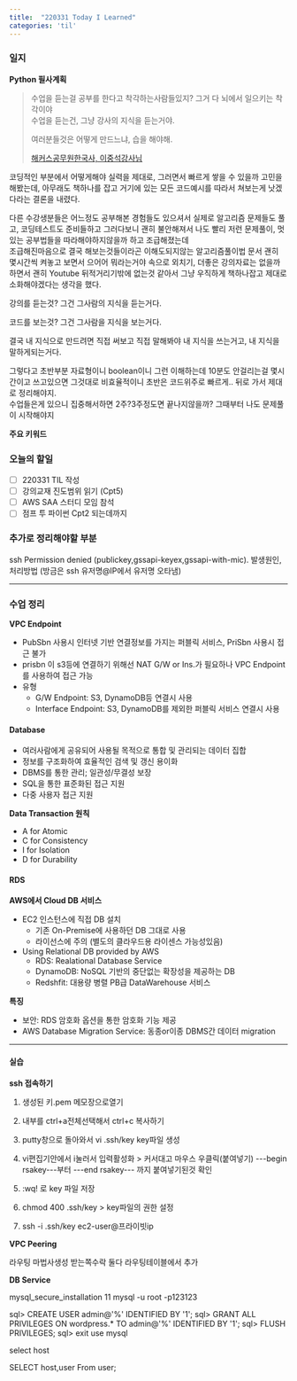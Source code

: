 ```yaml
---
title:  "220331 Today I Learned"
categories: 'til'
---
```

<!-- 
![aas](/assets/til/220328til1.png)

<img src="/assets/til/220328til1.png" width="100%" height="100%"> -->



### 일지


**Python 필사계획**

> 수업을 듣는걸 공부를 한다고 착각하는사람들있지? 그거 다 뇌에서 일으키는 착각이야\
> 수업을 듣는건, 그냥 강사의 지식을 듣는거야. 
>
> 여러분들것은 어떻게 만드느냐, 습을 해야해.
>
> [해커스공무원한국사, 이중석강사님](https://youtube.com/shorts/nfEErROTa0k?feature=share)


 코딩적인 부분에서 어떻게해야 실력을 제대로, 그러면서 빠르게 쌓을 수 있을까 고민을해봤는데,
아무래도 책하나를 잡고 거기에 있는 모든 코드예시를 따라서 쳐보는게 낫겠다라는 결론을 내렸다.

다른 수강생분들은 어느정도 공부해본 경험들도 있으셔서 실제로 알고리즘 문제들도 풀고, 코딩테스트도 준비들하고 그러다보니 괜히 불안해져서 나도 빨리 저런 문제풀이, 멋있는 공부법들을 따라해야하지않을까 하고 조급해졌는데\
 조급해진마음으로 결국 해보는것들이라곤 이해도되지않는 알고리즘풀이법 문서 괜히 몇시간씩 켜놓고 보면서 으어어 뭐라는거야 속으로 외치기, 더좋은 강의자료는 없을까 하면서 괜히  Youtube 뒤적거리기밖에 없는것 같아서 그냥 우직하게 책하나잡고 제대로 소화해야겠다는 생각을 했다.



강의를 듣는것? 그건 그사람의 지식을 듣는거다. 

코드를 보는것? 그건 그사람을 지식을 보는거다.



결국 내 지식으로 만드려면 직접 써보고 직접 말해봐야 내 지식을 쓰는거고, 내 지식을 말하게되는거다. 

그렇다고 초반부분 자료형이니 boolean이니 그런 이해하는데 10분도 안걸리는걸 몇시간이고 쓰고있으면 그것대로 비효율적이니 초반은 코드위주로 빠르게.. 뒤로 가서 제대로 정리해야지.\
수업들은게 있으니 집중해서하면 2주?3주정도면 끝나지않을까? 그때부터 나도 문제풀이 시작해야지

**주요 키워드**



### 오늘의 할일

- [ ] 220331 TIL 작성
- [ ] 강의교재 진도범위 읽기 (Cpt5)
- [ ] AWS SAA 스터디 모임 참석
- [ ] 점프 투 파이썬 Cpt2 되는데까지

### 추가로 정리해야할 부분


ssh 
Permission denied (publickey,gssapi-keyex,gssapi-with-mic).
발생원인, 처리방법 (방금은 ssh 유저명@IP에서 유저명 오타냄)

----


### 수업 정리

**VPC Endpoint**

- PubSbn 사용시 인터넷 기반 연결정보를 가지는 퍼블릭 서비스, PriSbn 사용시 접근 불가
- prisbn 이 s3등에 연결하기 위해선 NAT G/W or Ins.가 필요하나 VPC Endpoint를 사용하여 접근 가능
- 유형
    - G/W Endpoint: S3, DynamoDB등 연결시 사용
    - Interface Endpoint: S3, DynamoDB를 제외한 퍼블릭 서비스 연결시 사용

#### Database

- 여러사람에게 공유되어 사용될 목적으로 통합 및 관리되는 데이터 집합
- 정보를 구조화하여 효율적인 검색 및 갱신 용이화
- DBMS를 통한 관리; 일관성/무결성 보장
- SQL을 통한 표준화된 접근 지원
- 다중 사용자 접근 지원

**Data Transaction 원칙**
- A for Atomic
- C for Consistency
- I for Isolation
- D for Durability

#### RDS

**AWS에서 Cloud DB 서비스**
- EC2 인스턴스에 직접 DB 설치
    - 기존 On-Premise에 사용하던 DB 그대로 사용
    - 라이선스에 주의 (별도의 클라우드용 라이센스 가능성있음)
- Using Relational DB provided by AWS
    - RDS: Realational Database Service
    - DynamoDB: NoSQL 기반의 중단없는 확장성을 제공하는 DB
    - Redshfit: 대용량 병렬 PB급 DataWarehouse 서비스

**특징**
- 보안: RDS 암호화 옵션을 통한 암호화 기능 제공
- AWS Database Migration Service: 동종or이종 DBMS간 데이터 migration

---

#### 실습

**ssh 접속하기**

1. 생성된 키.pem 메모장으로열기

2. 내부를 ctrl+a전체선택해서 ctrl+c 복사하기

3. putty창으로 돌아와서 vi .ssh/key 
key파일 생성

4. vi편집기안에서 i눌러서 입력활성화 > 커서대고 마우스 우클릭(붙여넣기)
---begin rsakey---부터 ---end rsakey--- 까지 붙여넣기된것 확인

5. :wq! 로 key  파일 저장

6. chmod 400 .ssh/key > key파일의 권한 설정

7. ssh -i .ssh/key ec2-user@프라이빗ip



**VPC Peering**

라우팅
마법사생성
받는쪽수락
둘다 라우팅테이블에서 추가

**DB Service**

mysql_secure_installation
   11  mysql -u root -p123123

sql> CREATE USER admin@'%' IDENTIFIED BY '1';
sql> GRANT ALL PRIVILEGES ON wordpress.* TO admin@'%' IDENTIFIED BY '1'; 
sql> FLUSH PRIVILEGES; 
sql> exit
use mysql

select host 

SELECT host,user From user;